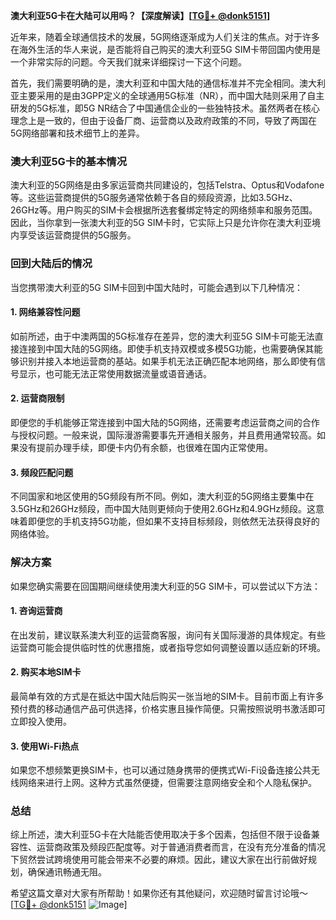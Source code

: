 **澳大利亚5G卡在大陆可以用吗？【深度解读】[[TG💪+ @donk5151](https://t.me/s/donk5151)]**

近年来，随着全球通信技术的发展，5G网络逐渐成为人们关注的焦点。对于许多在海外生活的华人来说，是否能将自己购买的澳大利亚5G SIM卡带回国内使用是一个非常实际的问题。今天我们就来详细探讨一下这个问题。

首先，我们需要明确的是，澳大利亚和中国大陆的通信标准并不完全相同。澳大利亚主要采用的是由3GPP定义的全球通用5G标准（NR），而中国大陆则采用了自主研发的5G标准，即5G NR结合了中国通信企业的一些独特技术。虽然两者在核心理念上是一致的，但由于设备厂商、运营商以及政府政策的不同，导致了两国在5G网络部署和技术细节上的差异。

### **澳大利亚5G卡的基本情况**

澳大利亚的5G网络是由多家运营商共同建设的，包括Telstra、Optus和Vodafone等。这些运营商提供的5G服务通常依赖于各自的频段资源，比如3.5GHz、26GHz等。用户购买的SIM卡会根据所选套餐绑定特定的网络频率和服务范围。因此，当你拿到一张澳大利亚的5G SIM卡时，它实际上只是允许你在澳大利亚境内享受该运营商提供的5G服务。

### **回到大陆后的情况**

当您携带澳大利亚的5G SIM卡回到中国大陆时，可能会遇到以下几种情况：

#### **1. 网络兼容性问题**
如前所述，由于中澳两国的5G标准存在差异，您的澳大利亚5G SIM卡可能无法直接连接到中国大陆的5G网络。即使手机支持双模或多模5G功能，也需要确保其能够识别并接入本地运营商的基站。如果手机无法正确匹配本地网络，那么即使有信号显示，也可能无法正常使用数据流量或语音通话。

#### **2. 运营商限制**
即便您的手机能够正常连接到中国大陆的5G网络，还需要考虑运营商之间的合作与授权问题。一般来说，国际漫游需要事先开通相关服务，并且费用通常较高。如果没有提前办理手续，即便卡内仍有余额，也很难在国内正常使用。

#### **3. 频段匹配问题**
不同国家和地区使用的5G频段有所不同。例如，澳大利亚的5G网络主要集中在3.5GHz和26GHz频段，而中国大陆则更倾向于使用2.6GHz和4.9GHz频段。这意味着即便您的手机支持5G功能，但如果不支持目标频段，则依然无法获得良好的网络体验。

### **解决方案**

如果您确实需要在回国期间继续使用澳大利亚的5G SIM卡，可以尝试以下方法：

#### **1. 咨询运营商**
在出发前，建议联系澳大利亚的运营商客服，询问有关国际漫游的具体规定。有些运营商可能会提供临时性的优惠措施，或者指导您如何调整设置以适应新的环境。

#### **2. 购买本地SIM卡**
最简单有效的方式是在抵达中国大陆后购买一张当地的SIM卡。目前市面上有许多预付费的移动通信产品可供选择，价格实惠且操作简便。只需按照说明书激活即可立即投入使用。

#### **3. 使用Wi-Fi热点**
如果您不想频繁更换SIM卡，也可以通过随身携带的便携式Wi-Fi设备连接公共无线网络来进行上网。这种方式虽然便捷，但需要注意网络安全和个人隐私保护。

### **总结**

综上所述，澳大利亚5G卡在大陆能否使用取决于多个因素，包括但不限于设备兼容性、运营商政策及频段匹配度等。对于普通消费者而言，在没有充分准备的情况下贸然尝试跨境使用可能会带来不必要的麻烦。因此，建议大家在出行前做好规划，确保通讯畅通无阻。

希望这篇文章对大家有所帮助！如果你还有其他疑问，欢迎随时留言讨论哦～ [[TG💪+ @donk5151](https://t.me/s/donk5151) ![Image](https://i.postimg.cc/rwNCRYN7/Snipaste-2025-04-30-17-27-05.png)]